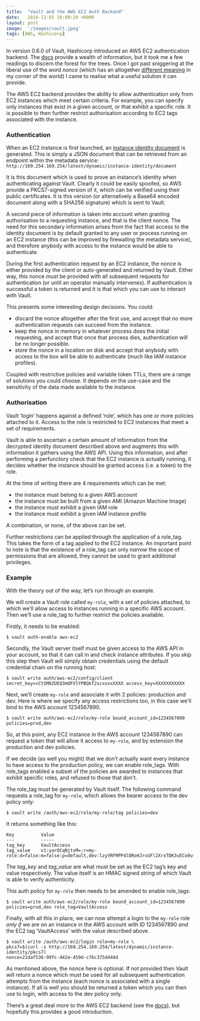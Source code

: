 ```yaml
---
title:  "Vault and the AWS EC2 Auth Backend"
date:   2016-11-01 10:00:20 +0000
layout: post
image:  '/images/vault.jpeg'
tags: [AWS, Hashicorp]
---
```


In version 0.6.0 of Vault, Hashicorp introduced an AWS EC2 authentication backend. The [docs][vault-docs] provide a wealth of information, but it took me a few readings to discern the forest for the trees. Once I got past sniggering at the liberal use of the word _nonce_ (which has an altogether [different meaning][saville] in my corner of the world) I came to realise what a useful solution it can provide.

The AWS EC2 backend provides the ability to allow authentication only from EC2 instances which meet certain criteria. For example, you can specify only instances that exist in a given account, or that exhibit a specific role. It is possible to then further restrict authorisation according to EC2 tags associated with the instance.

### Authentication

When an EC2 instance is first launched, an [instance identity document][aws-docs] is generated. This is simply a JSON document that can be retrieved from an endpoint within the metadata service: `http://169.254.169.254/latest/dynamic/instance-identity/document`

It is this document which is used to prove an instance’s identity when authenticating against Vault. Clearly it could be easily spoofed, so AWS provide a PKCS7-signed version of it, which can be verified using their public certificates. It is this version (or alternatively a Base64 encoded document along with a SHA256 signature) which is sent to Vault.

A second piece of information is taken into account when granting authorisation to a requesting instance, and that is the client nonce. The need for this secondary information arises from the fact that access to the identity document is by default granted to any user or process running on an EC2 instance (this can be improved by firewalling the metadata service), and therefore anybody with access to the instance would be able to authenticate.

During the first authentication request by an EC2 instance, the nonce is either provided by the client or auto-generated and returned by Vault. Either way, this nonce _must_ be provided with all subsequent requests for authentication (or until an operator manually intervenes). If authentication is successful a token is returned and it is that which you can use to interact with Vault.

This presents some interesting design decisions. You could:

- discard the nonce altogether after the first use, and accept that no more authentication requests can succeed from the instance.
- keep the nonce in memory in whatever process does the initial requesting, and accept that once that process dies, authentication will be no longer possible.
- store the nonce in a location on disk and accept that anybody with access to the box will be able to authenticate (much like IAM instance profiles).

Coupled with restrictive policies and variable token TTLs, there are a range of solutions you could choose. It depends on the use-case and the sensitivity of the data made available to the instance.

### Authorisation

Vault ‘login’ happens against a defined ‘role’, which has one or more policies attached to it. Access to the role is restricted to EC2 instances that meet a set of requirements.

Vault is able to ascertain a certain amount of information from the decrypted identity document described above and augments this with information it gathers using the AWS API. Using this information, and after performing a perfunctory check that the EC2 instance is actually running, it decides whether the instance should be granted access (i.e. a token) to the role.

At the time of writing there are 4 requirements which can be met:

- the instance must belong to a given AWS account
- the instance must be built from a given AMI (Amazon Machine Image)
- the instance must exhibit a given IAM role
- the instance must exhibit a given IAM instance profile

A combination, or none, of the above can be set.

Further restrictions can be applied through the application of a role_tag. This takes the form of a tag applied to the EC2 instance. An important point to note is that the existence of a role_tag can only _narrow_ the scope of permissions that are allowed, they cannot be used to grant additional privileges.

### Example

With the theory out of the way, let’s run through an example.

We will create a Vault role called `my-role`, with a set of policies attached, to which we’ll allow access to instances running in a specific AWS account. Then we’ll use a role_tag to further restrict the policies available.

Firstly, it needs to be enabled:

```
$ vault auth-enable aws-ec2
```

Secondly, the Vault server itself must be given access to the AWS API in your account, so that it can call in and check instance attributes. If you skip this step then Vault will simply obtain credentials using the default credential chain on the running host:

```
$ vault write auth/aws-ec2/config/client secret_key=vCtSM8ZUEQ3mOFVlYPBQkf2scxxxxXXXX access_key=XXXXXXXXXXX
```

Next, we’ll create `my-role` and associate it with 2 policies: production and dev. Here is where we specify any access restrictions too, in this case we'll bind to the AWS account 1234567890.

```
$ vault write auth/aws-ec2/role/my-role bound_account_id=1234567890 policies=prod,dev 
```

So, at this point, any EC2 instance in the AWS account 1234567890 can request a token that will allow it access to `my-role`, and by extension the production and dev policies.

If we decide (as well you might) that we don’t actually want every instance to have access to the production policy, we can enable role_tags. With role_tags enabled a subset of the policies are awarded to instances that exhibit specific roles, and refused to those that don’t.

The role_tag must be generated by Vault itself. The following command requests a role_tag for `my-role`, which allows the bearer access to the dev policy only:

```
$ vault write /auth/aws-ec2/role/my-role/tag policies=dev
```

It returns something like this:

```
Key          Value
---          -----
tag_key      VaultAccess
tag_value    v1:yarQCqNjtvM=:r=my-role:d=false:m=false:p=default,dev:lzyYRFMPP4lORoHJrvUFl2XrxTDK3vECo9uf7pqEBMw=
```

The _tag_key_ and _tag_value_ are what must be set as the EC2 tag’s key and value respectively. The value itself is an HMAC signed string of which Vault is able to verify authenticity. 

This auth policy for `my-role` then needs to be amended to enable role_tags:

```
$ vault write auth/aws-ec2/role/my-role bound_account_id=1234567890 policies=prod,dev role_tag=VaultAccess
```

Finally, with all this in place, we can now attempt a login to the `my-role` role _only if_ we are on an instance in the AWS account with ID 1234567890 _and_ the EC2 tag ‘VaultAccess’ with the value described above.

```
$ vault write /auth/aws-ec2/login role=my-role \
pkcs7=$(curl -s http://169.254.169.254/latest/dynamic/instance-identity/pkcs7)
nonce=21daf536-99fc-442e-459d-c76c375d444d
```

As mentioned above, the nonce here is optional. If not provided then Vault will return a nonce which must be used for all subsequent authentication attempts from the instance (each nonce is associated with a single instance). If all is well you should be returned a token which you can then use to login, with access to the dev policy only.

There’s a great deal more to the AWS EC2 backend (see the [docs][vault-docs]), but hopefully this provides a good introduction.

[vault-docs]: https://www.vaultproject.io/docs/auth/aws-ec2.html
[aws-docs]: http://docs.aws.amazon.com/AWSEC2/latest/UserGuide/instance-identity-documents.html
[saville]: https://en.wikipedia.org/wiki/Jimmy_Savile
